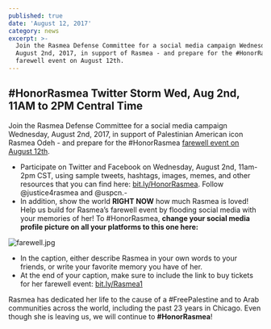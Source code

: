 ```yaml
---
published: true
date: 'August 12, 2017'
category: news
excerpt: >-
  Join the Rasmea Defense Committee for a social media campaign Wednesday,
  August 2nd, 2017, in support of Rasmea - and prepare for the #HonorRasmea
  farewell event on August 12th.
---
```

## #HonorRasmea Twitter Storm Wed, Aug 2nd, 11AM to 2PM Central Time

Join the Rasmea Defense Committee for a social media campaign Wednesday, August 2nd, 2017, in support of Palestinian American icon Rasmea Odeh - and prepare for the #HonorRasmea [farewell event on August 12th](http://www.brownpapertickets.com/event/3034273).

- Participate on Twitter and Facebook on Wednesday, August 2nd, 11am-2pm CST, using sample tweets, hashtags, images, memes, and other resources that you can find here: [bit.ly/HonorRasmea](http://uspcn.org/2017/07/30/honorrasmeatwitter/). Follow @justice4rasmea and @uspcn.- 
- In addition, show the world **RIGHT NOW** how much Rasmea is loved! Help us build for Rasmea’s farewell event by flooding social media with your memories of her! To #HonorRasmea, **change your social media profile picture on all your platforms to this one here:**


![farewell.jpg]({{site.baseurl}}/assets/img/farewell.jpg)

- In the caption, either describe Rasmea in your own words to your friends, or write your favorite memory you have of her.
- At the end of your caption, make sure to include the link to buy tickets for her farewell event: [bit.ly/Rasmea1](http://www.brownpapertickets.com/event/3034273)

Rasmea has dedicated her life to the cause of a #FreePalestine and to Arab communities across the world, including the past 23 years in Chicago. Even though she is leaving us, we will continue to **#HonorRasmea**!
